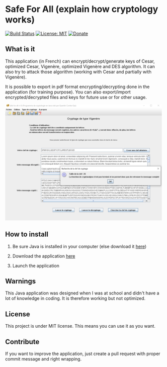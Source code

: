 # Safe For All (explain how cryptology works)

[![Build Status](https://travis-ci.com/QuentinCG/Safe-For-All.svg?branch=master)](https://travis-ci.com/github/QuentinCG/Safe-For-All) [![License: MIT](https://img.shields.io/badge/License-MIT-brightgreen.svg)](https://github.com/QuentinCG/QPortKnocking/blob/master/LICENSE) [![Donate](https://img.shields.io/badge/Donate-PayPal-blue.svg)](https://paypal.me/QuentinCG)

## What is it


This application (in French) can encrypt/decrypt/generate keys of Cesar, optimized Cesar, Vigenère, optimized Vigenère and DES algorithm.
It can also try to attack those algorithm (working with Cesar and partially with Vigenère).

It is possible to export in pdf format encrypting/decrypting done in the application (for training purpose).
You can also export/import encrypted/decrypted files and keys for future use or for other usage.

<img src="demo.png" width="600">


## How to install

1) Be sure Java is installed in your computer (else download it <a href="https://www.java.com/fr/download/">here</a>)

2) Download the application <a href="https://github.com/QuentinCG/Safe-For-All/releases/download/1-0-0/Safe-For-All-1-0-0.jar">here</a>

3) Launch the application



## Warnings

This Java application was designed when I was at school and didn't have a lot of knowledge in coding.
It is therefore working but not optimized.


## License

This project is under MIT license. This means you can use it as you want.


## Contribute

If you want to improve the application, just create a pull request with proper commit message and right wrapping.
